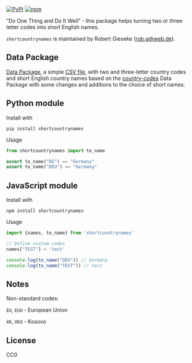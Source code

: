 [![PyPI](https://img.shields.io/pypi/v/shortcountrynames.svg)](https://pypi.org/project/shortcountrynames/)
[![npm](https://img.shields.io/npm/v/shortcountrynames.svg)](https://www.npmjs.com/package/shortcountrynames)

“Do One Thing and Do It Well” - this package helps turning two or three letter
codes into short English names.

`shortcountrynames` is maintained by Robert Gieseke (<rob.g@web.de>).

## Data Package
[Data Package](http://frictionlessdata.io/), a simple
[CSV file](shortcountrynames.csv), with two and three-letter country
codes and short English country names based on the [country-codes](https://github.com/datasets/country-codes) Data Package with some
changes and additions to the choice of short names.

## Python module

Install with

```
pip install shortcountrynames
```

Usage

```py
from shortcountrynames import to_name

assert to_name("DE") == "Germany"
assert to_name("DEU") == "Germany"
```

## JavaScript module

Install with

```
npm install shortcountrynames
```

Usage

```js
import {names, to_name} from 'shortcountrynames'

// Define custom codes
names["TEST"] = 'test'

console.log(to_name("DEU")) // Germany
console.log(to_name("TEST")) // test
```

## Notes

Non-standard codes:

`EU`, `EUU` - European Union

`XK`, `XKX` - Kosovo

## License

CC0
